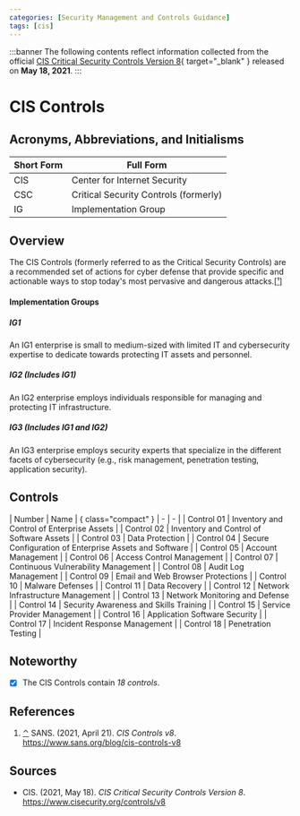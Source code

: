 ```yaml
---
categories: [Security Management and Controls Guidance]
tags: [cis]
---
```


:::banner
The following contents reflect information collected from the official [CIS Critical Security Controls Version 8](https://www.cisecurity.org/controls/v8){ target="_blank" } released on **May 18, 2021**.
:::

# CIS Controls

## Acronyms, Abbreviations, and Initialisms

| Short Form | Full Form |
| - | - |
| CIS | Center for Internet Security |
| CSC | Critical Security Controls (formerly) |
| IG | Implementation Group |

## Overview

<span id="rev1"></span>The CIS Controls (formerly referred to as the Critical Security Controls) are a recommended set of actions for cyber defense that provide specific and actionable ways to stop today's most pervasive and dangerous attacks.[[¹]](#ref1)

#### Implementation Groups

##### IG1

An IG1 enterprise is small to medium-sized with limited IT and cybersecurity expertise to dedicate towards protecting IT assets and personnel.

##### IG2 (Includes IG1)

An IG2 enterprise employs individuals responsible for managing and protecting IT infrastructure.

##### IG3 (Includes IG1 and IG2)

An IG3 enterprise employs security experts that specialize in the different facets of cybersecurity (e.g., risk management, penetration testing, application security).

## Controls

| Number | Name | { class="compact" }
| - | - |
| Control 01 | Inventory and Control of Enterprise Assets |
| Control 02 | Inventory and Control of Software Assets |
| Control 03 | Data Protection |
| Control 04 | Secure Configuration of Enterprise Assets and Software |
| Control 05 | Account Management |
| Control 06 | Access Control Management |
| Control 07 | Continuous Vulnerability Management |
| Control 08 | Audit Log Management |
| Control 09 | Email and Web Browser Protections |
| Control 10 | Malware Defenses |
| Control 11 | Data Recovery |
| Control 12 | Network Infrastructure Management |
| Control 13 | Network Monitoring and Defense |
| Control 14 | Security Awareness and Skills Training |
| Control 15 | Service Provider Management |
| Control 16 | Application Software Security |
| Control 17 | Incident Response Management |
| Control 18 | Penetration Testing |

## Noteworthy

- [x] The CIS Controls contain *18 controls*.

## References

1. <span id="ref1"></span>[⌃](#rev1) SANS. (2021, April 21). *CIS Controls v8*. https://www.sans.org/blog/cis-controls-v8

## Sources

- CIS. (2021, May 18). *CIS Critical Security Controls Version 8*. https://www.cisecurity.org/controls/v8